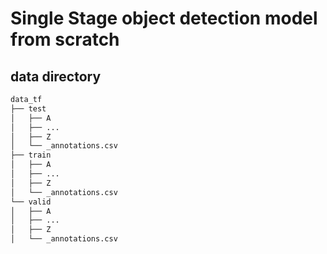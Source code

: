 # Single Stage object detection model from scratch

## data directory
```bash
data_tf
├── test
│   ├── A
│   ├── ...
│   ├── Z
│   └── _annotations.csv
├── train
│   ├── A
│   ├── ...
│   ├── Z
│   └── _annotations.csv
└── valid
│   ├── A
│   ├── ...
│   ├── Z
│   └── _annotations.csv
```